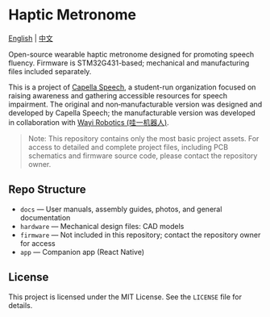 # Haptic Metronome

[English](README.md) | [中文](README.zh.md)

Open-source wearable haptic metronome designed for promoting speech fluency. Firmware is STM32G431-based; mechanical and manufacturing files included separately.

This is a project of [Capella Speech](https://capella-speech.org), a student-run organization focused on raising awareness and gathering accessible resources for speech impairment. The original and non‑manufacturable version was designed and developed by Capella Speech; the manufacturable version was developed in collaboration with [Wayi Robotics (哇一机器人)](https://wayi-edu.com/).

> Note: This repository contains only the most basic project assets. For access to detailed and complete project files, including PCB schematics and firmware source code, please contact the repository owner.

## Repo Structure
- `docs` — User manuals, assembly guides, photos, and general documentation
- `hardware` — Mechanical design files: CAD models
- `firmware` — Not included in this repository; contact the repository owner for access
- `app` — Companion app (React Native)

## License
This project is licensed under the MIT License. See the `LICENSE` file for details.